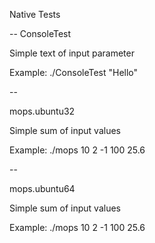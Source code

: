 Native Tests

--
ConsoleTest

Simple text of input parameter


Example: ./ConsoleTest "Hello"

--

mops.ubuntu32

Simple sum of input values

Example: ./mops 10 2 -1 100 25.6

--

mops.ubuntu64

Simple sum of input values

Example: ./mops 10 2 -1 100 25.6